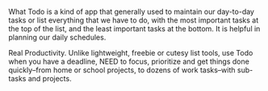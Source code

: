 What Todo is a kind of app that generally used to maintain our day-to-day tasks
 or list everything that we have to do, with the most important tasks at the top
 of the list, and the least important tasks at the bottom.
 It is helpful in planning our daily schedules.

Real Productivity. Unlike lightweight, freebie or cutesy list tools, 
use Todo when you have a deadline, NEED to focus, prioritize and get things done
 quickly–from home or school projects, to dozens of work tasks–with sub-tasks
 and projects.
